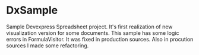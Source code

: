 # DxSample
Sample Devexpress Spreadsheet project.
It's first realization of new visualization version for some documents.
This sample has some logic errors in FormulaVisitor. It was fixed in production sources. Also in procution sources I made some refactoring.